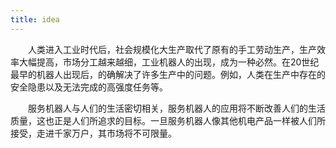 ```yaml
---
title: idea
---
```


　　人类进入工业时代后，社会规模化大生产取代了原有的手工劳动生产，生产效率大幅提高，市场分工越来越细，工业机器人的出现，成为一种必然。在20世纪最早的机器人出现后，的确解决了许多生产中的问题。例如，人类在生产中存在的安全隐患以及无法完成的高强度任务等。
  
　　服务机器人与人们的生活密切相关，服务机器人的应用将不断改善人们的生活质量，这也正是人们所追求的目标。一旦服务机器人像其他机电产品一样被人们所接受，走进千家万户，其市场将不可限量。